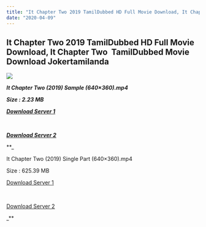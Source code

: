 ```yaml
---
title: "It Chapter Two 2019 TamilDubbed HD Full Movie Download, It Chapter Two  TamilDubbed Movie Download Jokertamilanda"
date: "2020-04-09"
---
```


## It Chapter Two 2019 TamilDubbed HD Full Movie Download, It Chapter Two  TamilDubbed Movie Download Jokertamilanda

  

![](https://images.moviebuff.com/32c41c72-414d-4433-a685-885c81d213d3?w=1000)

**_It Chapter Two (2019) Sample (640×360).mp4_**

**_Size : 2.23 MB_**

**_[Download Server 1](http://c1.wetransfer.vip/files/Tamil{b337cb003d07febca875724d018e20f8c1927a284fdd439ea607fcc650de5bb7}20Dubbed{b337cb003d07febca875724d018e20f8c1927a284fdd439ea607fcc650de5bb7}20Movies/Tamil{b337cb003d07febca875724d018e20f8c1927a284fdd439ea607fcc650de5bb7}202019{b337cb003d07febca875724d018e20f8c1927a284fdd439ea607fcc650de5bb7}20Dubbed{b337cb003d07febca875724d018e20f8c1927a284fdd439ea607fcc650de5bb7}20Movies/It{b337cb003d07febca875724d018e20f8c1927a284fdd439ea607fcc650de5bb7}20Chapter{b337cb003d07febca875724d018e20f8c1927a284fdd439ea607fcc650de5bb7}20Two{b337cb003d07febca875724d018e20f8c1927a284fdd439ea607fcc650de5bb7}20(2019)/It{b337cb003d07febca875724d018e20f8c1927a284fdd439ea607fcc650de5bb7}20Chapter{b337cb003d07febca875724d018e20f8c1927a284fdd439ea607fcc650de5bb7}20Two{b337cb003d07febca875724d018e20f8c1927a284fdd439ea607fcc650de5bb7}20(2019){b337cb003d07febca875724d018e20f8c1927a284fdd439ea607fcc650de5bb7}20HDRip/It{b337cb003d07febca875724d018e20f8c1927a284fdd439ea607fcc650de5bb7}20Chapter{b337cb003d07febca875724d018e20f8c1927a284fdd439ea607fcc650de5bb7}20Two{b337cb003d07febca875724d018e20f8c1927a284fdd439ea607fcc650de5bb7}20(2019){b337cb003d07febca875724d018e20f8c1927a284fdd439ea607fcc650de5bb7}20Sample{b337cb003d07febca875724d018e20f8c1927a284fdd439ea607fcc650de5bb7}20(640x360).mp4)_**

**_[  
](http://c1.wetransfer.vip/files/Tamil{b337cb003d07febca875724d018e20f8c1927a284fdd439ea607fcc650de5bb7}20Dubbed{b337cb003d07febca875724d018e20f8c1927a284fdd439ea607fcc650de5bb7}20Movies/Tamil{b337cb003d07febca875724d018e20f8c1927a284fdd439ea607fcc650de5bb7}202019{b337cb003d07febca875724d018e20f8c1927a284fdd439ea607fcc650de5bb7}20Dubbed{b337cb003d07febca875724d018e20f8c1927a284fdd439ea607fcc650de5bb7}20Movies/It{b337cb003d07febca875724d018e20f8c1927a284fdd439ea607fcc650de5bb7}20Chapter{b337cb003d07febca875724d018e20f8c1927a284fdd439ea607fcc650de5bb7}20Two{b337cb003d07febca875724d018e20f8c1927a284fdd439ea607fcc650de5bb7}20(2019)/It{b337cb003d07febca875724d018e20f8c1927a284fdd439ea607fcc650de5bb7}20Chapter{b337cb003d07febca875724d018e20f8c1927a284fdd439ea607fcc650de5bb7}20Two{b337cb003d07febca875724d018e20f8c1927a284fdd439ea607fcc650de5bb7}20(2019){b337cb003d07febca875724d018e20f8c1927a284fdd439ea607fcc650de5bb7}20HDRip/It{b337cb003d07febca875724d018e20f8c1927a284fdd439ea607fcc650de5bb7}20Chapter{b337cb003d07febca875724d018e20f8c1927a284fdd439ea607fcc650de5bb7}20Two{b337cb003d07febca875724d018e20f8c1927a284fdd439ea607fcc650de5bb7}20(2019){b337cb003d07febca875724d018e20f8c1927a284fdd439ea607fcc650de5bb7}20Sample{b337cb003d07febca875724d018e20f8c1927a284fdd439ea607fcc650de5bb7}20(640x360).mp4)_**

**_[Download Server 2](http://c1.wetransfer.vip/files/Tamil{b337cb003d07febca875724d018e20f8c1927a284fdd439ea607fcc650de5bb7}20Dubbed{b337cb003d07febca875724d018e20f8c1927a284fdd439ea607fcc650de5bb7}20Movies/Tamil{b337cb003d07febca875724d018e20f8c1927a284fdd439ea607fcc650de5bb7}202019{b337cb003d07febca875724d018e20f8c1927a284fdd439ea607fcc650de5bb7}20Dubbed{b337cb003d07febca875724d018e20f8c1927a284fdd439ea607fcc650de5bb7}20Movies/It{b337cb003d07febca875724d018e20f8c1927a284fdd439ea607fcc650de5bb7}20Chapter{b337cb003d07febca875724d018e20f8c1927a284fdd439ea607fcc650de5bb7}20Two{b337cb003d07febca875724d018e20f8c1927a284fdd439ea607fcc650de5bb7}20(2019)/It{b337cb003d07febca875724d018e20f8c1927a284fdd439ea607fcc650de5bb7}20Chapter{b337cb003d07febca875724d018e20f8c1927a284fdd439ea607fcc650de5bb7}20Two{b337cb003d07febca875724d018e20f8c1927a284fdd439ea607fcc650de5bb7}20(2019){b337cb003d07febca875724d018e20f8c1927a284fdd439ea607fcc650de5bb7}20HDRip/It{b337cb003d07febca875724d018e20f8c1927a284fdd439ea607fcc650de5bb7}20Chapter{b337cb003d07febca875724d018e20f8c1927a284fdd439ea607fcc650de5bb7}20Two{b337cb003d07febca875724d018e20f8c1927a284fdd439ea607fcc650de5bb7}20(2019){b337cb003d07febca875724d018e20f8c1927a284fdd439ea607fcc650de5bb7}20Sample{b337cb003d07febca875724d018e20f8c1927a284fdd439ea607fcc650de5bb7}20(640x360).mp4)_**

**_

It Chapter Two (2019) Single Part (640×360).mp4

Size : 625.39 MB

[Download Server 1](http://b5.wetransfer.vip//files/It{b337cb003d07febca875724d018e20f8c1927a284fdd439ea607fcc650de5bb7}20Chapter{b337cb003d07febca875724d018e20f8c1927a284fdd439ea607fcc650de5bb7}20Two{b337cb003d07febca875724d018e20f8c1927a284fdd439ea607fcc650de5bb7}20(2019).mp4)

[  
](http://b5.wetransfer.vip//files/It{b337cb003d07febca875724d018e20f8c1927a284fdd439ea607fcc650de5bb7}20Chapter{b337cb003d07febca875724d018e20f8c1927a284fdd439ea607fcc650de5bb7}20Two{b337cb003d07febca875724d018e20f8c1927a284fdd439ea607fcc650de5bb7}20(2019).mp4)

[Download Server 2](http://b5.wetransfer.vip//files/It{b337cb003d07febca875724d018e20f8c1927a284fdd439ea607fcc650de5bb7}20Chapter{b337cb003d07febca875724d018e20f8c1927a284fdd439ea607fcc650de5bb7}20Two{b337cb003d07febca875724d018e20f8c1927a284fdd439ea607fcc650de5bb7}20(2019).mp4)

_**
